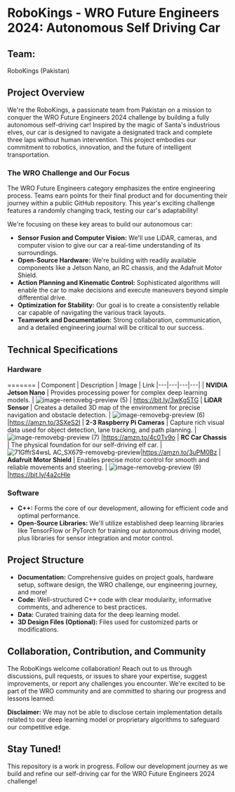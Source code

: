 # RoboKings - WRO Future Engineers 2024: Autonomous Self Driving Car
## Team: 
RoboKings (Pakistan)

## Project Overview
We're the RoboKings, a passionate team from Pakistan on a mission to conquer the WRO Future Engineers 2024 challenge by building a fully autonomous self-driving car! Inspired by the magic of Santa's industrious elves, our car is designed to navigate a designated track and complete three laps without human intervention. This project embodies our commitment to robotics, innovation, and the future of intelligent transportation.

### The WRO Challenge and Our Focus
The WRO Future Engineers category emphasizes the entire engineering process. Teams earn points for their final product and for documenting their journey within a public GitHub repository. This year's exciting challenge features a randomly changing track, testing our car's adaptability!

We're focusing on these key areas to build our autonomous car:

- **Sensor Fusion and Computer Vision:** We'll use LiDAR, cameras, and computer vision to give our car a real-time understanding of its surroundings.
- **Open-Source Hardware:** We're building with readily available components like a Jetson Nano, an RC chassis, and the Adafruit Motor Shield.
- **Action Planning and Kinematic Control:** Sophisticated algorithms will enable the car to make decisions and execute maneuvers beyond simple differential drive.
- **Optimization for Stability:** Our goal is to create a consistently reliable car capable of navigating the various track layouts.
- **Teamwork and Documentation:** Strong collaboration, communication, and a detailed engineering journal will be critical to our success.

## Technical Specifications

### Hardware

=======
| Component | Description | Image | Link 
|---|---|---|---|
| **NVIDIA Jetson Nano** | Provides processing power for complex deep learning models. | ![image-removebg-preview (5)](https://github.com/MoeezAnwar/RoboKings/assets/116732848/1dd911b8-c91a-4631-95df-8684bb978abf) | <https://bit.ly/3wKg5TG>
| **LiDAR Sensor** | Creates a detailed 3D map of the environment for precise navigation and obstacle detection. | ![image-removebg-preview (6)](https://github.com/MoeezAnwar/RoboKings/assets/116732848/2bff55ed-4e26-40d4-92c5-fb1c7ce7ac35) |<https://amzn.to/3SXeS2I>
| **2-3 Raspberry Pi Cameras** | Capture rich visual data used for object detection, lane tracking, and path planning. | ![image-removebg-preview (7)](https://github.com/MoeezAnwar/RoboKings/assets/116732848/bf8420fb-db4a-40f1-aea0-3e7068d7ce46) |<https://amzn.to/4c0Tv9o>
| **RC Car Chassis** | The physical foundation for our self-driving elf car. | ![71GffrS4wsL _AC_SX679_-removebg-preview](https://github.com/MoeezAnwar/RoboKings/assets/116732848/a55f7e87-181b-406d-88d0-e1d41bb70d0d)|<https://amzn.to/3uPM0Bz>
| **Adafruit Motor Shield** | Enables precise motor control for smooth and reliable movements and steering. | ![image-removebg-preview (9)](https://github.com/MoeezAnwar/RoboKings/assets/116732848/dcf58b72-aea9-4db2-9e2a-3df08da5f890) |<https://bit.ly/4a2cHle>

### Software
- **C++:** Forms the core of our development, allowing for efficient code and optimal performance.
- **Open-Source Libraries:** We'll utilize established deep learning libraries like TensorFlow or PyTorch for training our autonomous driving model, plus libraries for sensor integration and motor control.

## Project Structure
- **Documentation:** Comprehensive guides on project goals, hardware setup, software design, the WRO challenge, our engineering journey, and more!
- **Code:** Well-structured C++ code with clear modularity, informative comments, and adherence to best practices.
- **Data:** Curated training data for the deep learning model.
- **3D Design Files (Optional):** Files used for customized parts or modifications.

## Collaboration, Contribution, and Community
The RoboKings welcome collaboration! Reach out to us through discussions, pull requests, or issues to share your expertise, suggest improvements, or report any challenges you encounter. We're excited to be part of the WRO community and are committed to sharing our progress and lessons learned.

**Disclaimer:**  We may not be able to disclose certain implementation details related to our deep learning model or proprietary algorithms to safeguard our competitive edge.


## Stay Tuned!
This repository is a work in progress. Follow our development journey as we build and refine our self-driving car for the WRO Future Engineers 2024 challenge!
